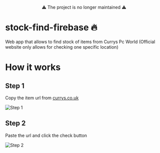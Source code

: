 <p align="center">
  ⚠ The project is no longer maintained ⚠
</p>

# stock-find-firebase 🔥
Web app that allows to find stock of items from Currys Pc World (Official website only allows for checking one specific location)
# How it works
## Step 1
Copy the item url from [currys.co.uk](https://www.currys.co.uk/gbuk/index.html)

![Step 1](Media/stockfinderitem.png)
## Step 2
Paste the url and click the check button

![Step 2](Media/stockfinder.png)
